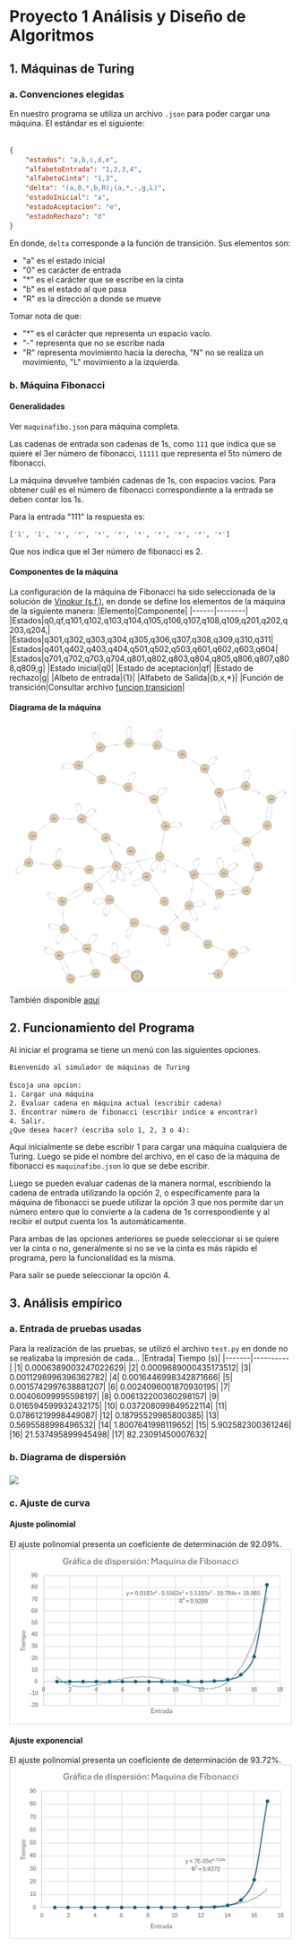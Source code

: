 # Proyecto 1 Análisis y Diseño de Algoritmos

## 1. Máquinas de Turing
### a. Convenciones elegidas
En nuestro programa se utiliza un archivo `.json` para poder cargar una máquina. El estándar es el siguiente:
```json

{
    "estados": "a,b,c,d,e",
    "alfabetoEntrada": "1,2,3,4",
    "alfabetoCinta": "1,3",
    "delta": "(a,0,*,b,R);(a,*,-,g,L)", 
    "estadoInicial": "a",
    "estadoAceptacion": "e",
    "estadoRechazo": "d"
}

```
En donde, `delta` corresponde a la función de transición. Sus elementos son:
* "a" es el estado inicial
* "0" es carácter  de entrada
* "*" es el carácter  que se escribe en la cinta
* "b" es el estado al que pasa
* "R" es la dirección a donde se mueve

Tomar nota de que:

* "*" es el carácter que representa un espacio vacío. 
* "-" representa que no se escribe nada
* "R" representa movimiento hacia la derecha, "N" no se realiza un movimiento, "L" movimiento a la izquierda. 


### b. Máquina Fibonacci
#### Generalidades 

Ver `maquinafibo.json` para máquina completa.

Las cadenas de entrada son cadenas de 1s, como `111` que indica que se quiere el 3er número de fibonacci, `11111` que representa el 5to número de fibonacci. 

La máquina devuelve también cadenas de 1s, con espacios vacíos. Para obtener cuál es el número de fibonacci correspondiente a la entrada se deben contar los 1s. 

Para la entrada "111" la respuesta es: 

```python
['1', '1', '*', '*', '*', '*', '*', '*', '*', '*', '*']
``` 

Que nos indica que el 3er número de fibonacci es 2. 

#### Componentes de la máquina 
La configuración de la máquina de Fibonacci ha sido seleccionada de la solución de [Vinokur (s.f.)](https://arxiv.org/pdf/cs/0601050.pdf), en donde se define los elementos de la máquina de la siguiente manera:
|Elemento|Componente|
|------|--------|
|Estados|q0,qf,q101,q102,q103,q104,q105,q106,q107,q108,q109,q201,q202,q203,q204,|
|Estados|q301,q302,q303,q304,q305,q306,q307,q308,q309,q310,q311|
|Estados|q401,q402,q403,q404,q501,q502,q503,q601,q602,q603,q604|
|Estados|q701,q702,q703,q704,q801,q802,q803,q804,q805,q806,q807,q808,q809,g|
|Estado inicial|q0|
|Estado de aceptación|qf|
|Estado de rechazo|g|
|Albeto de entrada|{1}|
|Alfabeto de Salida|{b,x,*}|
|Función de transición|Consultar archivo [funcion transicion](./Transiciones.pdf)|

#### Diagrama de la máquina 
<a href="logo github">
<img src="https://github.com/gon21077/proyecto1ADA/blob/main/Diagrama%20Maquina.png" align="middle"></a>

También disponible [aquí](https://lucid.app/lucidchart/67f28186-2fd6-4094-97ea-28c89341747f/edit?invitationId=inv_6db535a5-ceae-40ca-b550-30ddd4cbed00)
## 2. Funcionamiento del Programa

Al iniciar el programa se tiene un menú con las siguientes opciones.

```
Bienvenido al simulador de máquinas de Turing

Escoja una opcion: 
1. Cargar una máquina
2. Evaluar cadena en máquina actual (escribir cadena)
3. Encontrar número de fibonacci (escribir indice a encontrar) 
4. Salir.
¿Que desea hacer? (escriba solo 1, 2, 3 o 4):
``` 
Aquí inicialmente se debe escribir 1 para cargar una máquina cualquiera de Turing. Luego se pide el nombre del archivo, en el caso de la máquina de fibonacci es `maquinafibo.json` lo que se debe escribir. 

Luego se pueden evaluar cadenas de la manera normal, escribiendo la cadena de entrada utilizando la opción 2, o específicamente para la máquina de fibonacci se puede utilizar la opción 3 que nos permite dar un número entero que lo convierte a la cadena de 1s correspondiente y al recibir el output cuenta los 1s automáticamente. 

Para ambas de las opciones anteriores se puede seleccionar si se quiere ver la cinta o no, generalmente si no se ve la cinta es más rápido el programa, pero la funcionalidad es la misma.     

Para salir se puede seleccionar la opción 4. 

## 3. Análisis empírico 
### a. Entrada de pruebas usadas
Para la realización de las pruebas, se utilizó el archivo `test.py` en donde no se realizaba la impresión de cada...
|Entrada| Tiempo (s)|
|-------|----------|
|1| 0.0006389003247022629|
|2| 0.0009689000435173512|
|3| 0.0011298996396362782|
|4| 0.0016446998342871666|
|5| 0.0015742997638881207|
|6| 0.0024096001870930195|
|7| 0.00406099995598197|
|8| 0.006132200360298157|
|9| 0.016594599932432175|
|10| 0.037208099849522114|
|11| 0.07861219998449087|
|12| 0.18795529985800385|
|13| 0.5695588998496532|
|14| 1.8007641998119652|
|15| 5.902582300361246|
|16| 21.537495899945498|
|17| 82.23091450007632|

### b. Diagrama de dispersión
<a href="logo github">
<img src="https://github.com/gon21077/proyecto1ADA/blob/main/Dispersi%C3%B3n.jpg" align="middle"></a>

### c. Ajuste de curva
#### Ajuste polinomial 
El ajuste polinomial presenta un coeficiente de determinación de 92.09%.
<a href="logo github">
<img src="https://github.com/gon21077/proyecto1ADA/blob/main/Ajuste2.jpg" align="middle"></a>

#### Ajuste exponencial 
El ajuste polinomial presenta un coeficiente de determinación de 93.72%.
<a href="logo github">
<img src="https://github.com/gon21077/proyecto1ADA/blob/main/Ajuste.jpg" align="middle"></a>


